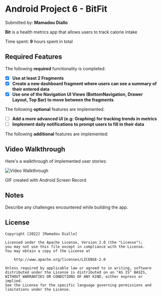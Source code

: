 # Android Project 6 - BitFit

Submitted by: **Mamadou Diallo**

**Bit** is a health metrics app that allows users to track calorie intake

Time spent: **9** hours spent in total

## Required Features

The following **required** functionality is completed:

- [x] **Use at least 2 Fragments**
- [x] **Create a new dashboard fragment where users can see a summary of their entered data**
- [x] **Use one of the Navigation UI Views (BottomNavigation, Drawer Layout, Top Bar) to move between the fragments**

The following **optional** features are implemented:

- [ ] **Add a more advanced UI (e.g: Graphing) for tracking trends in metrics**
- [ ] **Implement daily notifications to prompt users to fill in their data**

The following **additional** features are implemented:


## Video Walkthrough

Here's a walkthrough of implemented user stories:

<img src='https://submissions.us-east-1.linodeobjects.com/and102/Wz5p_BYW.gif' title='Video Walkthrough' width='' alt='Video Walkthrough' />

GIF created with Android Screen Record


## Notes

Describe any challenges encountered while building the app.

## License

    Copyright [2022] [Mamadou Diallo]

    Licensed under the Apache License, Version 2.0 (the "License");
    you may not use this file except in compliance with the License.
    You may obtain a copy of the License at

        http://www.apache.org/licenses/LICENSE-2.0

    Unless required by applicable law or agreed to in writing, software
    distributed under the License is distributed on an "AS IS" BASIS,
    WITHOUT WARRANTIES OR CONDITIONS OF ANY KIND, either express or implied.
    See the License for the specific language governing permissions and
    limitations under the License.
